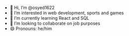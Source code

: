 - 👋 Hi, I’m @osyed1622
- 👀 I’m interested in web development, sports and games
- 🌱 I’m currently learning React and SQL
- 💞️ I’m looking to collaborate on job purposes
- 😄 Pronouns: he/him


<!---
osyed1622/osyed1622 is a ✨ special ✨ repository because its `README.md` (this file) appears on your GitHub profile.
You can click the Preview link to take a look at your changes.
--->
